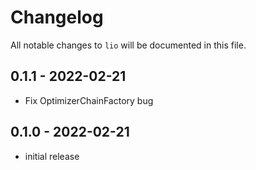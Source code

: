 # Changelog

All notable changes to `lio` will be documented in this file.

## 0.1.1 - 2022-02-21

- Fix OptimizerChainFactory bug

## 0.1.0 - 2022-02-21

- initial release
